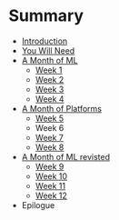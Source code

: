 # Summary

* [Introduction](README.md)
* [You Will Need](some-helpful-definitions.md)
* [A Month of ML](chapter1.md)
  * [Week 1](chapter1/week-1.md)
  * [Week 2](chapter1/week-2.md)
  * [Week 3](chapter1/week-3.md)
  * [Week 4](chapter1/week-4.md)
* [A Month of Platforms](the-hitchhikers-guide-to-the-galaxy.md)
  * [Week 5](the-hitchhikers-guide-to-the-galaxy/week-5.md)
  * Week 6
  * [Week 7](the-hitchhikers-guide-to-the-galaxy/week-7.md)
  * [Week 8](the-hitchhikers-guide-to-the-galaxy/week-8.md)
* [A Month of ML revisted](week-5.md)
  * [Week 9](week-5/week-9.md)
  * [Week 10](week-5/week-10.md)
  * [Week 11](week-5/week-11.md)
  * [Week 12](week-5/week-12.md)
* Epilogue

